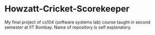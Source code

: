 # Howzatt-Cricket-Scorekeeper
My final project of cs104 (software systems lab) course taught in second semester at IIT Bombay. Name of repository is self explanatory. 
